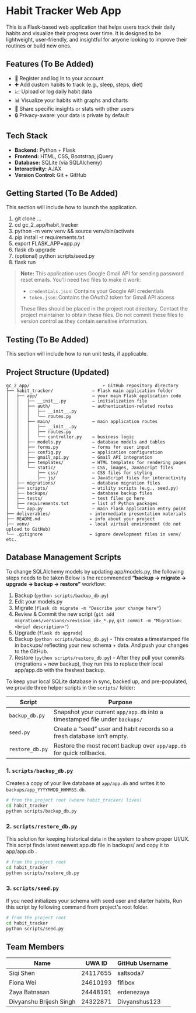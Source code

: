 # Habit Tracker Web App

This is a Flask-based web application that helps users track their daily habits and visualize their progress over time. It is designed to be lightweight, user-friendly, and insightful for anyone looking to improve their routines or build new ones.

## Features (To Be Added)

- 📝 Register and log in to your account
- ➕ Add custom habits to track (e.g., sleep, steps, diet)
- 📈 Upload or log daily habit data
- 📊 Visualize your habits with graphs and charts
- 🤝 Share specific insights or stats with other users
- 🔒 Privacy-aware: your data is private by default

## Tech Stack

- **Backend:** Python + Flask
- **Frontend:** HTML, CSS, Bootstrap, jQuery
- **Database:** SQLite (via SQLAlchemy)
- **Interactivity:** AJAX
- **Version Control:** Git + GitHub

## Getting Started (To Be Added)
This section will include how to launch the application.

1. git clone …
2. cd gc_2_app/habit_tracker
3. python -m venv venv && source venv/bin/activate
4. pip install -r requirements.txt
5. export FLASK_APP=app.py          
6. flask db upgrade             
7. (optional) python scripts/seed.py 
8. flask run

> **Note:** This application uses Google Gmail API for sending password reset emails. You'll need two files to make it work:
> - `credentials.json`: Contains your Google API credentials
> - `token.json`: Contains the OAuth2 token for Gmail API access
> 
> These files should be placed in the project root directory. Contact the project maintainer to obtain these files. Do not commit these files to version control as they contain sensitive information.

## Testing (To Be Added)
This section will include how to run unit tests, if applicable.

## Project Structure (Updated)
```
gc_2_app/                            ← GitHub repository directory
├── habit_tracker/               ← Flask main application folder
│   ├── app/                     ← your main Flask application code
│   │   ├── __init__.py          ← initialization file
│   │   ├── auth/                ← authentication-related routes
│   │   │   ├── __init__.py
│   │   │   └── routes.py
│   │   ├── main/                ← main application routes
│   │   │   ├── __init__.py
│   │   │   ├── routes.py
│   │   │   └── controller.py    ← business logic
│   │   ├── models.py            ← database models and tables
│   │   ├── forms.py             ← forms for user input
│   │   ├── config.py            ← application configuration
│   │   ├── gmail_api.py         ← Gmail API integration
│   │   ├── templates/           ← HTML templates for rendering pages
│   │   └── static/              ← CSS, images, JavaScript files
│   │       ├── css/             ← CSS files for styling
│   │       ├── js/              ← JavaScript files for interactivity
│   ├── migrations/              ← database migration files
│   ├── scripts/                 ← utility scripts (e.g., seed.py)
│   ├── backups/                 ← database backup files
│   ├── tests/                   ← test files go here
│   ├── requirements.txt         ← list of Python packages
│   └── app.py                   ← main Flask application entry point
├── deliverables/               ← intermediate presentation materials
├── README.md                   ← info about your project
├── venv/                       ← local virtual environment (do not upload to GitHub)
└── .gitignore                  ← ignore development files in venv/ etc.
```

##  Database Management Scripts

To change SQLAlchemy models by updating app/models.py, the following steps needs to be taken
Below is the recommended **“backup → migrate → upgrade → backup → restore”** workflow:

1. Backup (`python scripts/backup_db.py`)
2. Edit your models.py
3. Migrate (`flask db migrate -m "Describe your change here"`)
4. Review & Commit the new script (`git add migrations/versions/<revision_id>_*.py`, `git commit -m "Migration: <brief description>"`)
5. Upgrade (`flask db upgrade`)
6. Backup (`python scripts/backup_db.py`) - This creates a timestamped file in backups/ reflecting your new schema + data. And push your changes to the GitHub.
7. Restore (`python scripts/restore_db.py`) - After they pull your commits (migrations + new backup), they run this to replace their local app/app.db with the freshest backup.

To keep your local SQLite database in sync, backed up, and pre-populated, we provide three helper scripts in the `scripts/` folder:

| Script               | Purpose                                                                     |
| -------------------- | --------------------------------------------------------------------------- |
| `backup_db.py`       | Snapshot your current `app/app.db` into a timestamped file under `backups/` |
| `seed.py`            | Create a “seed” user and habit records so a fresh database isn’t empty.     |
| `restore_db.py`      | Restore the most recent backup over `app/app.db` for quick rollbacks.       |


### 1. `scripts/backup_db.py`
Creates a copy of your live database at `app/app.db` and writes it to `backups/app_YYYYMMDD_HHMMSS.db`.

```bash
# from the project root (where habit_tracker/ lives)
cd habit_tracker
python scripts/backup_db.py
```
### 2. `scripts/restore_db.py`
This solution for keeping historical data in the system to show proper UI/UX. This script finds latest newest app.db file in backups/
and copy it to app/app.db .

```bash
# from the project root
cd habit_tracker
python scripts/restore_db.py
```

### 3. `scripts/seed.py`
If you need initializes your schema with seed user and starter habits, Run this script by following command from project's root folder.

```bash
# from the project root
cd habit_tracker
python scripts/seed.py
```

## Team Members

| Name                    | UWA ID     | GitHub Username  |
|-------------------------|------------|------------------|
| Siqi Shen               | 24117655   |    saltsoda7     |
| Fiona Wei               | 24610193   |    fifibox       |
| Zaya Batnasan           | 24448191   |  erdenezaya      |
| Divyanshu Brijesh Singh | 24322871   |  Divyanshus123   |

